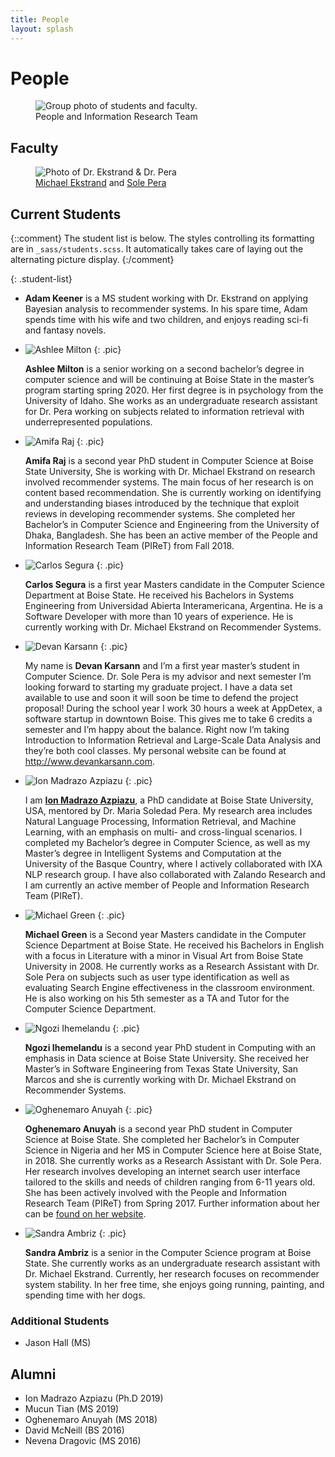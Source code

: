 ```yaml
---
title: People
layout: splash
---
```


# People

<figure class="half text-center">
  <img src="../images/piret_group_pic.jpg"
       alt="Group photo of students and faculty."
       class="align-center">
  <figcaption>People and Information Research Team</figcaption>
</figure>


## Faculty

<figure class="half text-center">
  <img src="../images/faculty_pic.jpg" 
       alt="Photo of Dr. Ekstrand & Dr. Pera"
       class="align-center">
  <figcaption>
  <a href = "https://md.ekstrandom.net/">Michael Ekstrand</a>
  and <a href ="https://solepera.github.io/">Sole Pera</a></figcaption>
</figure>


## Current Students

{::comment}
The student list is below.  The styles controlling its formatting are in `_sass/students.scss`. It
automatically takes care of laying out the alternating picture display.
{:/comment}

{: .student-list}
-   **Adam Keener** is a MS student working with Dr. Ekstrand on applying Bayesian
    analysis to recommender systems. In his spare time, Adam spends time with 
    his wife and two children, and enjoys reading sci-fi and fantasy novels.

-   ![Ashlee Milton](../images/Ashlee_pic.jpg)
    {: .pic}

    **Ashlee Milton** is a senior working on a second bachelor’s degree in computer science and will be continuing at Boise State in the master’s program starting spring 2020. Her first degree is in psychology from the University of Idaho. She works as an undergraduate research assistant for Dr. Pera working on subjects related to information retrieval with underrepresented populations.

-   ![Amifa Raj](../images/Amifa_pic.jpg)
    {: .pic}

    **Amifa Raj** is a second year PhD student in Computer Science at Boise State University, She is working with Dr. Michael Ekstrand on research involved recommender systems. The main focus of her research is on content based recommendation. She is currently working on identifying and understanding biases introduced by the technique that exploit reviews in developing recommender systems. She completed her Bachelor’s in Computer Science and Engineering from the University of Dhaka, Bangladesh. She has been an active member of the People and Information Research Team (PIReT) from Fall 2018.


-   ![Carlos Segura](../images/Carlos_pic.jpg)
    {: .pic}

    **Carlos Segura** is a first year Masters candidate in the Computer Science Department at Boise State. He received his Bachelors in Systems Engineering from Universidad Abierta Interamericana, Argentina. He is a Software Developer with more than 10 years of experience. He is currently working with Dr. Michael Ekstrand on Recommender Systems.

-   ![Devan Karsann](../images/Devan_pic.png)
    {: .pic}

    My name is **Devan Karsann** and I’m a first year master’s student in Computer Science. Dr. Sole Pera is my advisor and next semester I’m looking forward to starting my graduate project. I have a data set available to use and soon it will soon be time to defend the project proposal! During the school year I work 30 hours a week at AppDetex, a software startup in downtown Boise. This gives me to take 6 credits a semester and I’m happy about the balance. Right now I’m taking Introduction to Information Retrieval and Large-Scale Data Analysis and they’re both cool classes. My personal website can be found at <http://www.devankarsann.com>.

-   ![Ion Madrazo Azpiazu](../images/Ion_pic.jpg)
    {: .pic}

    I am [**Ion Madrazo Azpiazu**](https://ionmadrazo.github.io/), a PhD candidate at Boise State University, USA, mentored by Dr. Maria Soledad Pera. My research area includes Natural Language Processing, Information Retrieval, and Machine Learning, with an emphasis on multi- and cross-lingual scenarios. I completed my Bachelor’s degree in Computer Science, as well as my Master’s degree in Intelligent Systems and Computation at the University of the Basque Country, where I actively collaborated with IXA NLP research group. I have also collaborated with Zalando Research and I am currently an active member of People and Information Research Team (PIReT).

-   ![Michael Green](../images/MichaelG_pic.jpg)
    {: .pic}

    **Michael Green** is a Second year Masters candidate in the Computer Science Department at Boise State. He received his Bachelors in English with a focus in Literature with a minor in Visual Art from Boise State University in 2008. He currently works as a Research Assistant with Dr. Sole Pera on subjects such as user type identification as well as evaluating Search Engine effectiveness in the classroom environment. He is also working on his 5th semester as a TA and Tutor for the Computer Science Department.

-   ![Ngozi Ihemelandu](../images/Ngozi_pic.jpg)
    {: .pic}

    **Ngozi Ihemelandu** is a second year PhD student in Computing with an emphasis in Data science at Boise State University. She received her Master’s in Software Engineering from Texas State University, San Marcos and she is currently working with Dr. Michael Ekstrand on Recommender Systems.

-   ![Oghenemaro Anuyah](../images/Oghenemaro_pic.jpg)
    {: .pic}

    **Oghenemaro Anuyah** is a second year PhD student in Computer Science at Boise State. She completed her Bachelor’s in Computer Science in Nigeria and her MS in Computer Science here at Boise State, in 2018. She currently works as a Research Assistant with Dr. Sole Pera. Her research involves developing an internet search user interface tailored to the skills and needs of children ranging from 6-11 years old.  She has been actively involved with the People and Information Research Team (PIReT) from Spring 2017. Further information about her can be [found on her website](http://maroanuyah.github.io).

-   ![Sandra Ambriz](../images/Sandra_pic.jpg)
    {: .pic}

    **Sandra Ambriz** is a senior in the Computer Science program at Boise State. She currently works as an undergraduate research assistant with Dr. Michael Ekstrand. Currently, her research focuses on recommender system stability. In her free time, she enjoys going running, painting, and spending time with her dogs.

### Additional Students

- Jason Hall (MS)

## Alumni

- Ion Madrazo Azpiazu (Ph.D 2019)
- Mucun Tian (MS 2019)
- Oghenemaro Anuyah (MS 2018)
- David McNeill (BS 2016)
- Nevena Dragovic (MS 2016)